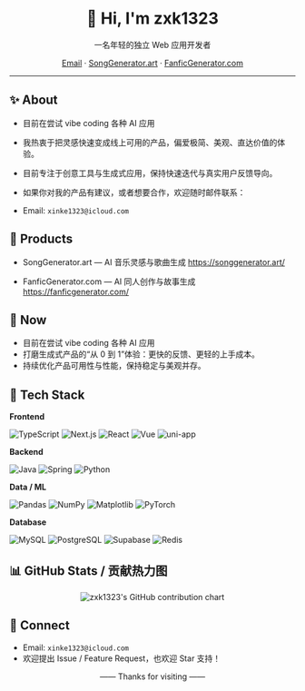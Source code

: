 <div align="center">

# 👋 Hi, I'm zxk1323

一名年轻的独立 Web 应用开发者

[Email](mailto:xinke1323@icloud.com) · [SongGenerator.art](https://songgenerator.art/) · [FanficGenerator.com](https://fanficgenerator.com/)

</div>

---

## ✨ About

- 目前在尝试 vibe coding 各种 AI 应用
- 我热衷于把灵感快速变成线上可用的产品，偏爱极简、美观、直达价值的体验。
- 目前专注于创意工具与生成式应用，保持快速迭代与真实用户反馈导向。

- 如果你对我的产品有建议，或者想要合作，欢迎随时邮件联系：

- Email: `xinke1323@icloud.com`

## 🚀 Products

- SongGenerator.art — AI 音乐灵感与歌曲生成
  https://songgenerator.art/

- FanficGenerator.com — AI 同人创作与故事生成
  https://fanficgenerator.com/

## 🧭 Now

- 目前在尝试 vibe coding 各种 AI 应用
- 打磨生成式产品的“从 0 到 1”体验：更快的反馈、更轻的上手成本。
- 持续优化产品可用性与性能，保持稳定与美观并存。

## 🧰 Tech Stack

**Frontend**

![TypeScript](https://img.shields.io/badge/TypeScript-3178C6?logo=typescript&logoColor=fff)
![Next.js](https://img.shields.io/badge/Next.js-000000?logo=nextdotjs&logoColor=fff)
![React](https://img.shields.io/badge/React-61DAFB?logo=react&logoColor=000)
![Vue](https://img.shields.io/badge/Vue-42b883?logo=vuedotjs&logoColor=fff)
![uni-app](https://img.shields.io/badge/uni--app-2B9939?logoColor=fff)

**Backend**

![Java](https://img.shields.io/badge/Java-007396?logo=openjdk&logoColor=fff)
![Spring](https://img.shields.io/badge/Spring-6DB33F?logo=spring&logoColor=fff)
![Python](https://img.shields.io/badge/Python-3776AB?logo=python&logoColor=fff)

**Data / ML**

![Pandas](https://img.shields.io/badge/Pandas-150458?logo=pandas&logoColor=fff)
![NumPy](https://img.shields.io/badge/NumPy-013243?logo=numpy&logoColor=fff)
![Matplotlib](https://img.shields.io/badge/Matplotlib-11557C?logo=matplotlib&logoColor=fff)
![PyTorch](https://img.shields.io/badge/PyTorch-EE4C2C?logo=pytorch&logoColor=fff)

**Database**

![MySQL](https://img.shields.io/badge/MySQL-4479A1?logo=mysql&logoColor=fff)
![PostgreSQL](https://img.shields.io/badge/PostgreSQL-4169E1?logo=postgresql&logoColor=fff)
![Supabase](https://img.shields.io/badge/Supabase-3ECF8E?logo=supabase&logoColor=000)
![Redis](https://img.shields.io/badge/Redis-DC382D?logo=redis&logoColor=fff)

## 📊 GitHub Stats / 贡献热力图

<div align="center">

<!-- GitHub Contribution Chart -->
<img src="https://ghchart.rshah.org/EA4C89/zxk1323" alt="zxk1323's GitHub contribution chart" />

</div>

## 🤝 Connect

- Email: `xinke1323@icloud.com`
- 欢迎提出 Issue / Feature Request，也欢迎 Star 支持！

<div align="center">

—— Thanks for visiting ——

</div>
